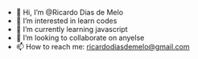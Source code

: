 - 👋 Hi, I’m @Ricardo Dias de Melo
- 👀 I’m interested in learn codes
- 🌱 I’m currently learning javascript
- 💞️ I’m looking to collaborate on anyelse
- 📫 How to reach me: ricardodiasdemelo@gmail.com

<!---
RicardoDM40/RicardoDM40 is a ✨ special ✨ repository because its `README.md` (this file) appears on your GitHub profile.
You can click the Preview link to take a look at your changes.
--->
